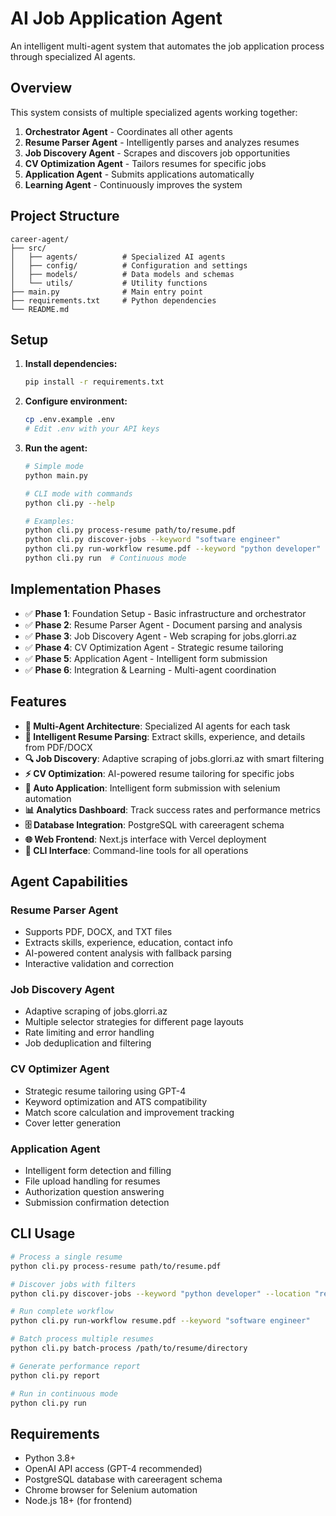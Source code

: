 # AI Job Application Agent

An intelligent multi-agent system that automates the job application process through specialized AI agents.

## Overview

This system consists of multiple specialized agents working together:

1. **Orchestrator Agent** - Coordinates all other agents
2. **Resume Parser Agent** - Intelligently parses and analyzes resumes
3. **Job Discovery Agent** - Scrapes and discovers job opportunities
4. **CV Optimization Agent** - Tailors resumes for specific jobs
5. **Application Agent** - Submits applications automatically
6. **Learning Agent** - Continuously improves the system

## Project Structure

```
career-agent/
├── src/
│   ├── agents/          # Specialized AI agents
│   ├── config/          # Configuration and settings
│   ├── models/          # Data models and schemas
│   └── utils/           # Utility functions
├── main.py              # Main entry point
├── requirements.txt     # Python dependencies
└── README.md
```

## Setup

1. **Install dependencies:**
   ```bash
   pip install -r requirements.txt
   ```

2. **Configure environment:**
   ```bash
   cp .env.example .env
   # Edit .env with your API keys
   ```

3. **Run the agent:**
   ```bash
   # Simple mode
   python main.py
   
   # CLI mode with commands
   python cli.py --help
   
   # Examples:
   python cli.py process-resume path/to/resume.pdf
   python cli.py discover-jobs --keyword "software engineer"
   python cli.py run-workflow resume.pdf --keyword "python developer"
   python cli.py run  # Continuous mode
   ```

## Implementation Phases

- ✅ **Phase 1**: Foundation Setup - Basic infrastructure and orchestrator
- ✅ **Phase 2**: Resume Parser Agent - Document parsing and analysis  
- ✅ **Phase 3**: Job Discovery Agent - Web scraping for jobs.glorri.az
- ✅ **Phase 4**: CV Optimization Agent - Strategic resume tailoring
- ✅ **Phase 5**: Application Agent - Intelligent form submission
- ✅ **Phase 6**: Integration & Learning - Multi-agent coordination

## Features

- **🤖 Multi-Agent Architecture**: Specialized AI agents for each task
- **📄 Intelligent Resume Parsing**: Extract skills, experience, and details from PDF/DOCX
- **🔍 Job Discovery**: Adaptive scraping of jobs.glorri.az with smart filtering
- **⚡ CV Optimization**: AI-powered resume tailoring for specific jobs  
- **🚀 Auto Application**: Intelligent form submission with selenium automation
- **📊 Analytics Dashboard**: Track success rates and performance metrics
- **🗄️ Database Integration**: PostgreSQL with careeragent schema
- **🌐 Web Frontend**: Next.js interface with Vercel deployment
- **📱 CLI Interface**: Command-line tools for all operations

## Agent Capabilities

### Resume Parser Agent
- Supports PDF, DOCX, and TXT files
- Extracts skills, experience, education, contact info
- AI-powered content analysis with fallback parsing
- Interactive validation and correction

### Job Discovery Agent  
- Adaptive scraping of jobs.glorri.az
- Multiple selector strategies for different page layouts
- Rate limiting and error handling
- Job deduplication and filtering

### CV Optimizer Agent
- Strategic resume tailoring using GPT-4
- Keyword optimization and ATS compatibility
- Match score calculation and improvement tracking
- Cover letter generation

### Application Agent
- Intelligent form detection and filling
- File upload handling for resumes
- Authorization question answering
- Submission confirmation detection

## CLI Usage

```bash
# Process a single resume
python cli.py process-resume path/to/resume.pdf

# Discover jobs with filters
python cli.py discover-jobs --keyword "python developer" --location "remote"

# Run complete workflow
python cli.py run-workflow resume.pdf --keyword "software engineer"

# Batch process multiple resumes
python cli.py batch-process /path/to/resume/directory

# Generate performance report
python cli.py report

# Run in continuous mode
python cli.py run
```

## Requirements

- Python 3.8+
- OpenAI API access (GPT-4 recommended)
- PostgreSQL database with careeragent schema
- Chrome browser for Selenium automation
- Node.js 18+ (for frontend)